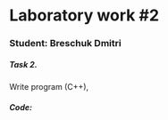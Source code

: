 # Laboratory work #2

### Student: Breschuk Dmitri

##### Task 2. 

Write program (C++),

<p align="center">

</p>


##### Code:

```c++


```
